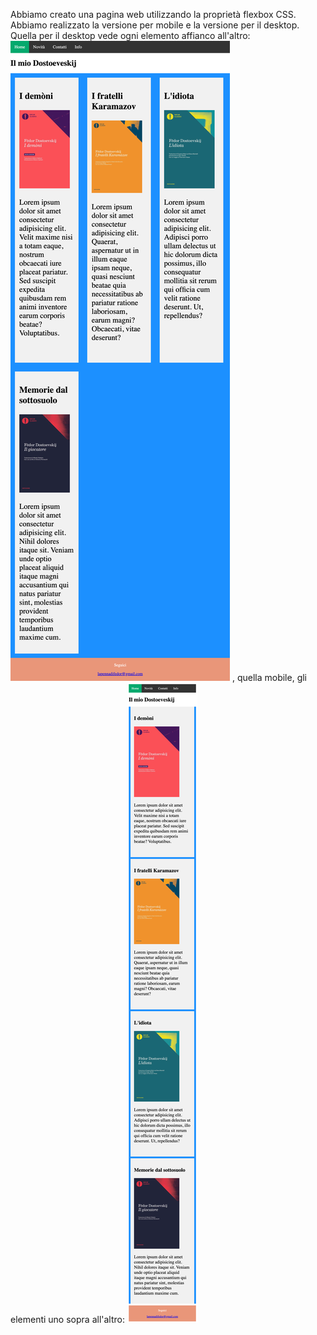 Abbiamo creato una pagina web utilizzando la proprietà flexbox CSS. Abbiamo realizzato la versione per mobile e la versione per il desktop. Quella per il desktop vede ogni elemento affianco all'altro: ![Testo alternativo dell'immagine](https://github.com/gianmarcodauria/mylibrary/blob/main/mylibrarydesktop.png) , quella mobile, gli elementi uno sopra all'altro: ![Testo alternativo dell'immagine](https://github.com/gianmarcodauria/mylibrary/blob/main/mylibrarymobile.png)
